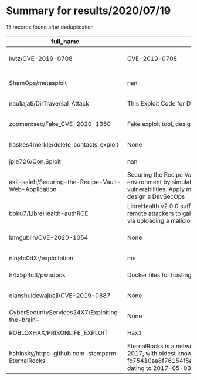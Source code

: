 
# Summary for results/2020/07/19
    
15 records found after deduplication

| full_name | description | html_url | matched_list | matched_count | pushed_at | size | stargazers_count | language | forks_count | vul_ids |
|------------------------------------------------------|------------------------------------------------------------------------------------------------------------------------------------------------------------------------------------------------------------------------------------------------------------------|-------------------------------------------------------------------------|----------------------------------|-----------------|---------------------------|--------|--------------------|-------------------|---------------|-------------------|
| lwtz/CVE-2019-0708 | CVE-2019-0708 | https://github.com/lwtz/CVE-2019-0708 | ['cve-2'] | 1 | 2020-07-19 00:58:08+00:00 | 13 | 0 | Python | 0 | ['CVE-2019-0708'] |
| ShamOps/metasploit | nan | https://github.com/ShamOps/metasploit | ['metasploit module OR payload'] | 1 | 2020-07-19 20:12:50+00:00 | 12 | 0 | Shell | 0 | [] |
| nauliajati/DirTraversal_Attack | This Exploit Code for Directory Traversal Attack Testing | https://github.com/nauliajati/DirTraversal_Attack | ['exploit'] | 1 | 2020-07-19 19:54:03+00:00 | 3 | 0 | Python | 0 | [] |
| zoomerxsec/Fake_CVE-2020-1350 | Fake exploit tool, designed to rickroll users attempting to actually exploit. | https://github.com/zoomerxsec/Fake_CVE-2020-1350 | ['cve-2', 'exploit'] | 2 | 2020-07-19 02:29:33+00:00 | 303 | 6 | Visual Basic .NET | 3 | ['CVE-2020-1350'] |
| hashes4merkle/delete_contacts_exploit | None | https://github.com/hashes4merkle/delete_contacts_exploit | ['exploit'] | 1 | 2020-07-19 13:30:36+00:00 | 192 | 0 | Java | 0 | [] |
| jpie726/Con.Sploit | nan | https://github.com/jpie726/Con.Sploit | ['sploit'] | 1 | 2020-07-19 21:16:17+00:00 | 9 | 0 | Python | 0 | [] |
| akil-saleh/Securing-the-Recipe-Vault-Web-Application | Securing the Recipe Vault Web Application deployed in AWS. Testing security of environment by simulating attack scenarios and exploiting cloud configuration vulnerabilities. Apply methods to harden and secure the environment. And finally design a DevSecOps | https://github.com/akil-saleh/Securing-the-Recipe-Vault-Web-Application | ['exploit'] | 1 | 2020-07-19 05:31:43+00:00 | 4983 | 1 | | 0 | [] |
| boku7/LibreHealth-authRCE | LibreHealth v2.0.0 suffers from an authenticated file upload vulnerability allowing remote attackers to gain remote code execution (RCE) on the hosting webserver via uploading a maliciously crafted image. | https://github.com/boku7/LibreHealth-authRCE | ['rce', 'remote code execution'] | 2 | 2020-07-19 07:47:01+00:00 | 19 | 2 | Python | 1 | [] |
| Iamgublin/CVE-2020-1054 | None | https://github.com/Iamgublin/CVE-2020-1054 | ['cve-2'] | 1 | 2020-07-19 08:24:10+00:00 | 8 | 2 | C++ | 5 | ['CVE-2020-1054'] |
| ninj4c0d3r/exploitation | me | https://github.com/ninj4c0d3r/exploitation | ['exploit'] | 1 | 2020-07-19 08:33:49+00:00 | 3 | 1 | Shell | 0 | [] |
| h4x5p4c3/pwndock | Docker files for hosting binary exploitation / pwn challenges | https://github.com/h4x5p4c3/pwndock | ['exploit'] | 1 | 2020-07-19 14:10:14+00:00 | 217 | 4 | Dockerfile | 3 | [] |
| qianshuidewajueji/CVE-2019-0887 | None | https://github.com/qianshuidewajueji/CVE-2019-0887 | ['cve-2'] | 1 | 2020-07-19 12:23:34+00:00 | 9 | 10 | C++ | 8 | ['CVE-2019-0887'] |
| CyberSecurityServices24X7/Exploiting-the-brain- | None | https://github.com/CyberSecurityServices24X7/Exploiting-the-brain- | ['exploit'] | 1 | 2020-07-19 12:32:04+00:00 | 0 | 0 | | 0 | [] |
| ROBLOXHAX/PRISONLIFE_EXPLOIT | Hax1 | https://github.com/ROBLOXHAX/PRISONLIFE_EXPLOIT | ['exploit'] | 1 | 2020-07-19 18:53:34+00:00 | 0 | 0 | | 0 | [] |
| habinsky/https-github.com-stamparm-EternalRocks | EternalRocks is a network worm (i.e. self-replicating), emerged in first half of May 2017, with oldest known sample fc75410aa8f76154f5ae8fe035b9a13c76f6e132077346101a0d673ed9f3a0dd dating to 2017-05-03. It spreads through public (The Shadow Brokers NSA dum | https://github.com/habinsky/https-github.com-stamparm-EternalRocks | ['exploit'] | 1 | 2020-07-19 22:28:45+00:00 | 0 | 0 | | 0 | [] |
